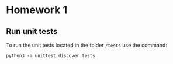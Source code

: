# Homework 1

## Run unit tests
To run the unit tests located in the folder `/tests` use the command:
```
python3 -m unittest discover tests
```
